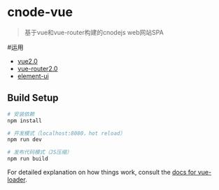 # cnode-vue

> 基于vue和vue-router构建的cnodejs web网站SPA

#运用
* [vue2.0](http://vuefe.cn/)
* [vue-router2.0](http://vuefe.cn/vue-router/)
* [element-ui](http://element.eleme.io/)

## Build Setup

``` bash
# 安装依赖
npm install

# 开发模式（localhost:8080，hot reload）
npm run dev

# 发布代码模式（JS压缩）
npm run build
```

For detailed explanation on how things work, consult the [docs for vue-loader](http://vuejs.github.io/vue-loader).
